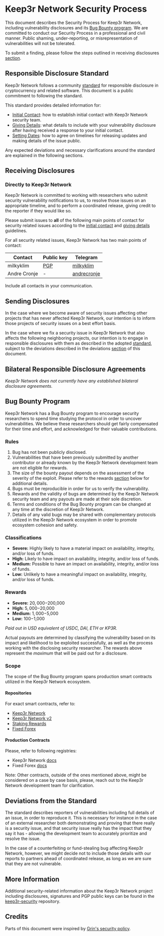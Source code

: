 # Keep3r Network Security Process

This document describes the Security Process for Keep3r Network, including vulnerability disclosures and its [Bug Bounty program](#bug-bounty-program). We are committed to conduct our Security Process in a professional and civil manner. Public shaming, under-reporting, or misrepresentation of vulnerabilities will not be tolerated.

To submit a finding, please follow the steps outlined in receiving disclosures [section](#receiving-disclosures).

## Responsible Disclosure Standard

Keep3r Network follows a community [standard](https://github.com/RD-Crypto-Spec/Responsible-Disclosure#the-standard) for responsible disclosure in cryptocurrency and related software. This document is a public commitment to following the standard.

This standard provides detailed information for:

- [Initial Contact](https://github.com/RD-Crypto-Spec/Responsible-Disclosure#initial-contact): how to establish initial contact with Keep3r Network security team.
- [Giving Details](https://github.com/RD-Crypto-Spec/Responsible-Disclosure#giving-details): what details to include with your vulnerability disclosure after having received a response to your initial contact.
- [Setting Dates](https://github.com/RD-Crypto-Spec/Responsible-Disclosure#setting-dates): how to agree on timelines for releasing updates and making details of the issue public.

Any expected deviations and necessary clarifications around the standard are explained in the following sections.

## Receiving Disclosures

### Directly to Keep3r Network

Keep3r Network is committed to working with researchers who submit security vulnerability notifications to us, to resolve those issues on an appropriate timeline, and to perform a coordinated release, giving credit to the reporter if they would like so.

Please submit issues to **all** of the following main points of contact for
security related issues according to the
[initial contact](https://github.com/RD-Crypto-Spec/Responsible-Disclosure#initial-contact)
and [giving details](https://github.com/RD-Crypto-Spec/Responsible-Disclosure#giving-details)
guidelines.

For all security related issues, Keep3r Network has two main points of contact:

| Contact      | Public key                                                                              | Telegram                                |
| ------------ | --------------------------------------------------------------------------------------- | --------------------------------------- |
| milkyklim    | [PGP](https://github.com/keep3r-netwrok/keep3r-security/blob/master/keys/milkyklim.asc) | [milkyklim](https://t.me/milkyklim)     |
| Andre Cronje | -                                                                                       | [andrecronje](https://t.me/andrecronje) |

Include all contacts in your communication.

## Sending Disclosures

In the case where we become aware of security issues affecting other projects that has never affected Keep3r Network, our intention is to inform those projects of security issues on a best effort basis.

In the case where we fix a security issue in Keep3r Network that also affects the following neighboring projects, our intention is to engage in responsible disclosures with them as described in the adopted [standard](https://github.com/RD-Crypto-Spec/Responsible-Disclosure), subject to the deviations described in the deviations [section](#deviations-from-the-standard) of this document.

## Bilateral Responsible Disclosure Agreements

_Keep3r Network does not currently have any established bilateral disclosure agreements._

## Bug Bounty Program

Keep3r Network has a Bug Bounty program to encourage security researchers to spend time studying the protocol in order to uncover vulnerabilities. We believe these researchers should get fairly compensated for their time and effort, and acknowledged for their valuable contributions.

### Rules

1. Bug has not been publicly disclosed.
2. Vulnerabilities that have been previously submitted by another contributor or already known by the Keep3r Network development team are not eligible for rewards.
3. The size of the bounty payout depends on the assessment of the severity of the exploit. Please refer to the rewards [section](#rewards) below for additional details.
4. Bugs must be reproducible in order for us to verify the vulnerability.
5. Rewards and the validity of bugs are determined by the Keep3r Network security team and any payouts are made at their sole discretion.
6. Terms and conditions of the Bug Bounty program can be changed at any time at the discretion of Keep3r Network.
7. Details of any valid bugs may be shared with complementary protocols utilized in the Keep3r Network ecosystem in order to promote ecosystem cohesion and safety.

### Classifications

- **Severe:** Highly likely to have a material impact on availability, integrity, and/or loss of funds.
- **High:** Likely to have impact on availability, integrity, and/or loss of funds.
- **Medium:** Possible to have an impact on availability, integrity, and/or loss of funds.
- **Low:** Unlikely to have a meaningful impact on availability, integrity, and/or loss of funds.

### Rewards

- **Severe:** $20,000-$200,000
- **High:** $5,000-$20,000
- **Medium:** $1,000-$5,000
- **Low:** $100-$1,000

_Paid out in USD equivalent of USDC, DAI, ETH or KP3R._

Actual payouts are determined by classifying the vulnerability based on its impact and likelihood to be exploited successfully, as well as the process working with the disclosing security researcher. The rewards above represent the _maximum_ that will be paid out for a disclosure.

### Scope

The scope of the Bug Bounty program spans production smart contracts utilized in the Keep3r Network ecosystem.

#### Repositories

For exact smart contracts, refer to:

- [Keep3r Network](https://github.com/keep3r-network/keep3r.network)
- [Keep3r Network v2](https://github.com/keep3r-network/keep3r-network-v2)
- [Staking Rewards](https://github.com/keep3r-network/StakingRewardsV3)
- [Fixed Forex](https://github.com/keep3r-network/ff)

#### Production Contracts

Please, refer to following registries:

- Keep3r Network [docs](https://docs.keep3r.network/registry)
- Fixed Forex [docs](https://docs.fixedforex.fi/developer/addresses)

Note: Other contracts, outside of the ones mentioned above, might be considered on a case by case basis, please, reach out to the Keep3r Network development team for clarification.

## Deviations from the Standard

The standard describes reporters of vulnerabilities including full details of an issue, in order to reproduce it. This is necessary for instance in the case of an external researcher both demonstrating and proving that there really is a security issue, and that security issue really has the impact that they say it
has - allowing the development team to accurately prioritize and resolve the issue.

In the case of a counterfeiting or fund-stealing bug affecting Keep3r Network, however, we might decide not to include those details with our reports to partners ahead of coordinated release, as long as we are sure that they are not vulnerable.

## More Information

Additional security-related information about the Keep3r Network project including disclosures, signatures and PGP public keys can be found in the [keep3r-security](https://github.com/keep3r-network/keep3r-security) repository.

## Credits

Parts of this document were inspired by [Grin's security policy](https://github.com/mimblewimble/grin/blob/master/SECURITY.md).
